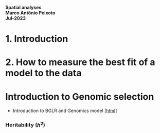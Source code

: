 
**Spatial analyses**  
**Marco Antônio Peixoto**  
**Jul-2023**


# 1. Introduction


# 2. How to measure the best fit of a model to the data

# Introduction to Genomic selection

- Introduction to BGLR and Genomics model [[html]](https://github.com/marcopxt/marcopxt.github.io/blob/master/talks_teach/Multi_Omics23/Introduction2GS.html)


### Heritability ($h^2$)


